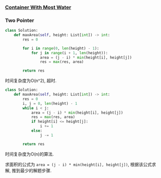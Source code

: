 ### [Container With Most Water](https://leetcode.com/problems/container-with-most-water/)


### Two Pointer


```Python
class Solution:
    def maxArea(self, height: List[int]) -> int:
        res = 0

        for i in range(0, len(height) - 1):
            for j in range(i + 1, len(height)):
                area = (j - i) * min(height[i], height[j])
                res = max(res, area)

        return res
```

时间复杂度为O(n^2), 超时. 


```Python
class Solution:
    def maxArea(self, height: List[int]) -> int:
        res = 0
        i, j = 0, len(height) - 1
        while i < j:
            area = (j - i) * min(height[i], height[j])
            res = max(res, area)
            if height[i] <= height[j]:
                i += 1
            else:
                j -= 1

        return res
```

时间复杂度为O(n)的算法.

求面积的公式为 ```area = (j - i) * min(height[i], height[j])```, 根据该公式求解, 推到最少的解题步骤.
